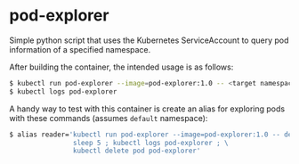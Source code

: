 # pod-explorer

Simple python script that uses the Kubernetes ServiceAccount to query pod information of a specified namespace.

After building the container, the intended usage is as follows:

```bash
$ kubectl run pod-explorer --image=pod-explorer:1.0 -- <target namespace>
$ kubectl logs pod-explorer
```

A handy way to test with this container is create an alias for exploring pods with these commands (assumes `default` namespace):

```bash
$ alias reader='kubectl run pod-explorer --image=pod-explorer:1.0 -- default ; \
                sleep 5 ; kubectl logs pod-explorer ; \
                kubectl delete pod pod-explorer'
```
